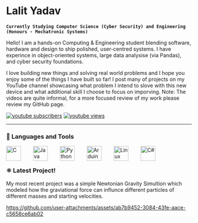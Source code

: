 # Lalit Yadav

**`Currently Studying Computer Science (Cyber Security) and Engineering (Honours - Mechatronic Systems)`**

Hello! I am a hands-on Computing & Engineering student blending software, hardware and design to ship polished, user-centred systems. I have experince in object-oriented systems, large data analysise (via Pandas), and cyber security foundations. 

I love building new things and solving real world problems and I hope you enjoy some of the things I have built so far! I post many of projects on my YouTube channel showcasing what problem I intend to slove with this new device and what additional skill I choose to focus on imporving. Note: The videos are quite informal, for a more focused review of my work please review my GitHub page.

   <p align="left">
      <a href="https://www.youtube.com/@Ansh_Builds_Things?sub_confirmation=1">
       <img alt="youtube subscribers" title="Subscribe to my YouTube channel" src="https://custom-icon-badges.demolab.com/youtube/channel/subscribers/UC14gsh9AR_pE10-6ZeaN3HA?color=%23E05D44&label=SUBSCRIBE&logo=video&logoColor=white&style=for-the-badge&labelColor=CE4630"/></a>
     <a href="https://www.youtube.com/@Ansh_Builds_Things">
       <img alt="youtube views" title="YouTube views" src="https://custom-icon-badges.demolab.com/youtube/channel/views/UC14gsh9AR_pE10-6ZeaN3HA?color=%23E1AD0E&logo=eye&logoColor=white&style=for-the-badge&labelColor=C79600"/></a>


   </p>

---
### 🧰 Languages and Tools
<img align="left" alt="C" width="40px" style="padding-right:30px;" src="https://cdn.jsdelivr.net/gh/devicons/devicon/icons/c/c-original.svg" />
<img align="left" alt="Java" width="40px" style="padding-right:30px;" src="https://cdn.jsdelivr.net/gh/devicons/devicon/icons/java/java-original.svg"/>
<img align="left" alt="Python" width="40px" style="padding-right:30px;" src="https://cdn.jsdelivr.net/gh/devicons/devicon/icons/python/python-original.svg" />
<img align="left" alt="Arduino C" width="40px" style="padding-right:30px;" src="https://cdn.jsdelivr.net/gh/devicons/devicon/icons/arduino/arduino-original-wordmark.svg" />
<img align="left" alt="Linux" width="40px" style="padding-right:30px;" src="https://cdn.jsdelivr.net/gh/devicons/devicon/icons/linux/linux-original.svg" />
<img align="left" alt="C#" width="40px" style="padding-right:30px;" src="https://cdn.jsdelivr.net/gh/devicons/devicon/icons/csharp/csharp-original.svg" />
<br />

#
### ⚛️ Latest Project! 
My most recent project was a simple Newtonian Gravity Simultion which modeled how the graviational force can influnce different particles of different masses and starting velocities.

https://github.com/user-attachments/assets/ab7b9452-3084-43fe-aace-c5658ce6ab02

<!--
**Lalits-Projects/Lalits-Projects** is a ✨ _special_ ✨ repository because its `README.md` (this file) appears on your GitHub profile.

Here are some ideas to get you started:

- 🔭 I’m currently working on ...
- 🌱 I’m currently learning ...
- 👯 I’m looking to collaborate on ...
- 🤔 I’m looking for help with ...
- 💬 Ask me about ...
- 📫 How to reach me: ...
- 😄 Pronouns: ...
- ⚡ Fun fact: ...
-->
